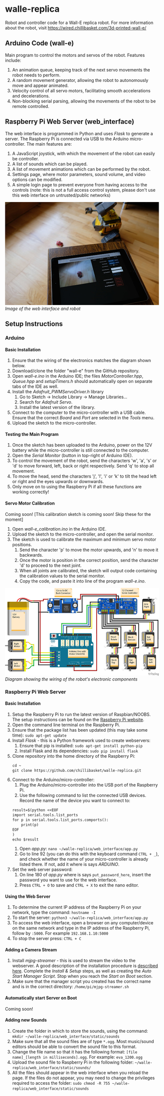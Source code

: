 # walle-replica
Robot and controller code for a Wall-E replica robot. For more information about the robot, visit https://wired.chillibasket.com/3d-printed-wall-e/


## Arduino Code (wall-e)
Main program to control the motors and servos of the robot. Features include:
1. An animation queue, keeping track of the next servo movements the robot needs to perform.
1. A random movement generator, allowing the robot to autonomously move and appear animated.
1. Velocity control of all servo motors, facilitating smooth accelerations and decelerations. 
1. Non-blocking serial parsing, allowing the movements of the robot to be remote controlled.


## Raspberry Pi Web Server (web_interface)
The web interface is programmed in Python and uses *Flask* to generate a server. The Raspberry Pi is connected via USB to the Arduino micro-controller. The main features are:
1. A JavaScript joystick, with which the movement of the robot can easily be controller.
1. A list of sounds which can be played.
1. A list of movement animations which can be performed by the robot.
1. Settings page, where motor parameters, sound volume, and video options can be modified.
1. A simple login page to prevent everyone from having access to the controls (note: this is not a full access control system, please don't use this web interface on untrusted/public networks)

![](/images/wall-e_webinterface1.jpg) *Image of the web interface and robot*



## Setup Instructions

### Arduino

#### Basic Installation
1. Ensure that the wiring of the electronics matches the diagram shown below.
1. Download/clone the folder "wall-e" from the GitHub repository.
1. Open *wall-e.ino* in the Arduino IDE; the files *MotorController.hpp*, *Queue.hpp* and *setupTimers.h* should automatically open on separate tabs of the IDE as well.
1. Install the *Adafruit_PWMServoDriver.h* library
	1. Go to Sketch -> Include Library -> Manage Libraries...
	1. Search for  *Adafruit Servo*.
	1. Install the latest version of the library.
1. Connect to the computer to the micro-controller with a USB cable. Ensure that the correct *Board* and *Port* are selected in the *Tools* menu.
1. Upload the sketch to the micro-controller.

#### Testing the Main Program
1. Once the sketch has been uploaded to the Arduino, power on the 12V battery while the micro-controller is still connected to the computer.
1. Open the *Serial Monitor* (button in top-right of Arduino IDE).
1. To control the movement of the robot, send the characters 'w', 'a', 's' or 'd' to move forward, left, back or right respectively. Send 'q' to stop all movement.
1. To move the head, send the characters 'j', 'l', 'i' or 'k' to tilt the head left or right and the eyes upwards or downwards. 
1. Only move on to using the Raspberry Pi if all these functions are working correctly!

#### Servo Motor Calibration
Coming soon!
[This calibration sketch is coming soon! Skip these for the moment]
1. Open *wall-e_calibration.ino* in the Arduino IDE.
1. Upload the sketch to the micro-controller, and open the serial monitor.
1. The sketch is used to calibrate the maximum and minimum servo motor positions.
	1. Send the character 'p' to move the motor upwards, and 'n' to move it backwards.
	1. Once the motor is position in the correct position, send the character 'd' to proceed to the next joint.
	1. When all joints are calibrated, the sketch will output code containing the calibration values to the serial monitor.
	1. Copy the code, and paste it into line <x> of the program *wall-e.ino*.

![](/images/wall-e_wiring_diagram.jpg) *Diagram showing the wiring of the robot's electronic components*


### Raspberry Pi Web Server

#### Basic Installation
1. Setup the Raspberry Pi to run the latest version of Raspbian/NOOBS. The setup instructions can be found on the [Raspberry Pi website](https://www.raspberrypi.org/documentation/installation/installing-images/).
1. Open the command line terminal on the Raspberry Pi.
1. Ensure that the package list has been updated (this may take some time): `sudo apt-get update`
1. Install *Flask* - this is a Python framework used to create webservers:
    1. Ensure that pip is installed: `sudo apt-get install python-pip`
    1. Install Flask and its dependencies: `sudo pip install flask`
1. Clone repository into the home directory of the Raspberry Pi:
    ```shell
    cd ~
    git clone https://github.com/chillibasket/walle-replica.git
    ``` 
1. Connect to the Arduino/micro-controller:
    1. Plug the Arduino/micro-controller into the USB port of the Raspberry Pi.
    1. Use the following command to list the connected USB devices. Record the name of the device you want to connect to:
    ```shell
	result=$(python <<EOF
    import serial.tools.list_ports
    for p in serial.tools.list_ports.comports():
        print(p)
    EOF
    )
    echo $result
    ```
    1. Open *app.py*: `nano ~/walle-replica/web_interface/app.py`
    1. Go to line 92 (you can do this with the keyboard command `CTRL + _`), and check whether the name of your micro-controller is already listed there. If not, add it where is says *ARDUINO*.
1. Set the web server password:    
    1. On line 180 of *app.py* where is says `put_password_here`, insert the password you want to use for the web interface.
    1. Press `CTRL + O` to save and `CTRL + X` to exit the nano editor.

#### Using the Web Server
1. To determine the current IP address of the Raspberry Pi on your network, type the command: `hostname -I`
1. To start the server: `python3 ~/walle-replica/web_interface/app.py`
1. To access the web interface, open a browser on any computer/device on the same network and type in the IP address of the Raspberry Pi, follow by `:5000`. For example `192.168.1.10:5000`
1. To stop the server press: `CTRL + C`

#### Adding a Camera Stream
1. Install *mjpg-streamer* - this is used to stream the video to the webserver. A good description of the installation procedure is [described here](https://github.com/cncjs/cncjs/wiki/Setup-Guide:-Raspberry-Pi-%7C-MJPEG-Streamer-Install-&-Setup-&-FFMpeg-Recording). Complete the *Install & Setup* steps, as well as creating the *Auto Start Manager Script*. Stop when you reach the *Start on Boot* section. 
1. Make sure that the manager script you created has the correct name and is in the correct directory: `/home/pi/mjpg-streamer.sh`

#### Automatically start Server on Boot
Coming soon!

#### Adding new Sounds
1. Create the folder in which to store the sounds, using the command: `mkdir ~/walle-replica/web_interface/static/sounds`
1. Make sure that all the sound files are of type `*.ogg`. Most music/sound editors should be able to convert the sound file to this format.
1. Change the file name so that it has the following format: `[file name]_[length in milliseconds].ogg`. For example: `eva_1200.ogg`
1. Upload the sound file to Raspberry Pi in the following folder: `~/walle-replica/web_interface/static/sounds/`
1. All the files should appear in the web interface when you reload the page. If the files do not appear, you may need to change the privileges required to access the folder: `sudo chmod -R 755 ~/walle-replica/web_interface/static/sounds`